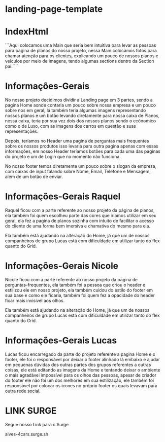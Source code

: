 # landing-page-template

# IndexHtml
´´´Aqui colocamos uma Main que seria bem intuitiva para levar as pessoas para pagina de planos do nosso projeto, nessa Main colocamos fotos para chamar atenção para os clientes, explicando um pouco de nossos planos e veículos por meio de imagens, tendo algumas sections dentro da Section pai.´´´´

# Informações-Gerais
No nosso projeto decidimos dividir a Landing page em 3 partes, sendo a pagina Home aonde contaria um pouco sobre nossa empresa e um pouco sobre nos em geral, lá também teria algumas imagens representando nossos planos e um botão levando diretamente para nossa caixa de Planos, nessa caixa, teria por sua vez dois dos nossos planos sendo o ecônomico como o de Luxo, com as imagens dos carros em questão e suas representações.

Depois, teríamos no Header uma pagina de perguntas mais frequentes sobre os nossos produtos isso levaria para outra pagina apenas com essas informações, em nosso Header teríamos botões para cada uma das paginas do projeto e um de Login que no momento não funciona.

No nosso footer temos diretamente um pouco sobre o slogan da empresa, com caixas de input falando sobre Nome, Email, Telefone e Mensagem, além de um botão de enviar.

# Informações-Gerais Raquel 
Raquel ficou com a parte referente ao nosso projeto da página de planos, ela também foi quem escolheu parte das cores que iríamos utilizar em seu geral, ela fez a pagina de planos sozinha com intuito de facilitar o acesso do cliente de uma forma bem imersiva e chamativa do mesmo para ela.

Ela também está ajudando na alteração do Home, já que um de nossos companheiros de grupo Lucas está com dificuldade em utilizar tanto do flex quanto do Grid.

# Informações-Gerais Nicole
Nicole ficou com a parte referente ao nosso projeto da pagina de perguntas-frequentes, ela também foi a pessoa que criou o header e estilizou ele em nosso projeto, ela também cuidou do estilo do footer em sua base e como ele ficaria, também foi quem fez a opacidade do header ficar mais invisível aos olhos.

Ela também está ajudando na alteração do Home, já que um de nossos companheiros de grupo Lucas está com dificuldade em utilizar tanto do flex quanto do Grid.


# Informações-Gerais Lucas
Lucas ficou encarregado da parte do projeto referente a pagina Home e o footer, ele foi o responsável por deixar o footer alinhado lá embaixo e ajudar em pequenas dúvidas dos outras partes dos grupos referentes a outras coisas, ele está editando as imagens da Home e tentando deixar o ambiente o mais agradável impossível para os olhos das pessoas, apesar de criador do footer ele não foi um dos melhores em sua estilização, ele também foi responsável por colocar os icones no próprio footer os quais levavam para outra rede social.


# LINK SURGE
Segue nosso Link para o Surge

alves-4cars.surge.sh